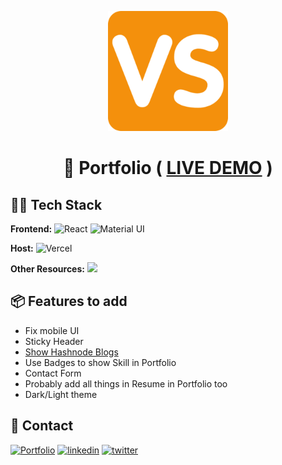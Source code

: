 <div align="center">

![Logo](./public/vanshsharmaLogo.png)

# 📃 Portfolio ( [LIVE DEMO](https://vanshsharma.vercel.app/) )

</div>

## 👨‍💻 Tech Stack

**Frontend:** ![React](https://img.shields.io/badge/react-%2320232a.svg?style=for-the-badge&logo=react&logoColor=%2361DAFB) ![Material UI](https://img.shields.io/badge/material%20ui-007fff?style=for-the-badge&logoColor=white)


**Host:** ![Vercel](https://img.shields.io/badge/vercel-%23000000.svg?style=for-the-badge&logo=vercel&logoColor=white)

**Other Resources:** ![](https://img.shields.io/badge/React%20Alice%20Carousel-orange?style=for-the-badge&logoColor=white) 



## 📦 Features to add
- Fix mobile UI
- Sticky Header
- [Show Hashnode Blogs](https://stephengade.hashnode.dev/how-to-fetch-your-hashnode-articles-for-your-portfolio-with-react-vue-and-nextjs)
- Use Badges to show Skill in Portfolio
- Contact Form
- Probably add all things in Resume in Portfolio too
- Dark/Light theme

## 🔗 Contact

[![Portfolio](https://img.shields.io/badge/My%20Portfolio-FF6C37?style=for-the-badge&&logoColor=white)](http://vanshsharma.vercel.app/)
[![linkedin](https://img.shields.io/badge/linkedin-0A66C2?style=for-the-badge&logo=linkedin&logoColor=white)](https://www.linkedin.com/in/vanshsharma27/)
[![twitter](https://img.shields.io/badge/twitter-1DA1F2?style=for-the-badge&logo=twitter&logoColor=white)](https://twitter.com/Vanshsh2701)